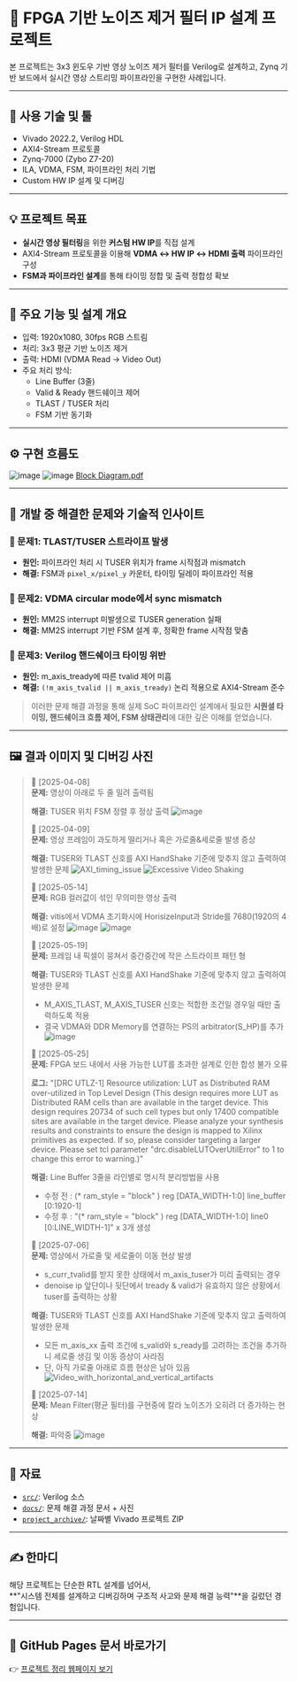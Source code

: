 # 🚀 FPGA 기반 노이즈 제거 필터 IP 설계 프로젝트

본 프로젝트는 3x3 윈도우 기반 영상 노이즈 제거 필터를 Verilog로 설계하고,
Zynq 기반 보드에서 실시간 영상 스트리밍 파이프라인을 구현한 사례입니다.


---


## 🔧 사용 기술 및 툴

- Vivado 2022.2, Verilog HDL
- AXI4-Stream 프로토콜
- Zynq-7000 (Zybo Z7-20)
- ILA, VDMA, FSM, 파이프라인 처리 기법
- Custom HW IP 설계 및 디버깅


---


## 💡 프로젝트 목표

- **실시간 영상 필터링**을 위한 **커스텀 HW IP**를 직접 설계
- AXI4-Stream 프로토콜을 이용해 **VDMA ↔ HW IP ↔ HDMI 출력** 파이프라인 구성
- **FSM과 파이프라인 설계**를 통해 타이밍 정합 및 출력 정합성 확보


---


## 📌 주요 기능 및 설계 개요

- 입력: 1920x1080, 30fps RGB 스트림
- 처리: 3x3 평균 기반 노이즈 제거
- 출력: HDMI (VDMA Read → Video Out)
- 주요 처리 방식:
  - Line Buffer (3줄)
  - Valid & Ready 핸드쉐이크 제어
  - TLAST / TUSER 처리
  - FSM 기반 동기화


---


## ⚙️ 구현 흐름도
![image](docs/denoise_ip_block_diagram.png)
![image](docs/Block_Diagram.jpg)
[Block Diagram.pdf](https://github.com/user-attachments/files/21471468/Block.Diagram.pdf)

---


## 🧠 개발 중 해결한 문제와 기술적 인사이트

### 📍 문제1: TLAST/TUSER 스트라이프 발생  
- **원인:** 파이프라인 처리 시 TUSER 위치가 frame 시작점과 mismatch  
- **해결:** FSM과 `pixel_x/pixel_y` 카운터, 타이밍 딜레이 파이프라인 적용

### 📍 문제2: VDMA circular mode에서 sync mismatch  
- **원인:** MM2S interrupt 미발생으로 TUSER generation 실패  
- **해결:** MM2S interrupt 기반 FSM 설계 후, 정확한 frame 시작점 맞춤

### 📍 문제3: Verilog 핸드쉐이크 타이밍 위반  
- **원인:** m_axis_tready에 따른 tvalid 제어 미흡  
- **해결:** `(!m_axis_tvalid || m_axis_tready)` 논리 적용으로 AXI4-Stream 준수

> 이러한 문제 해결 과정을 통해 실제 SoC 파이프라인 설계에서 필요한
> **시퀀셜 타이밍, 핸드쉐이크 흐름 제어, FSM 상태관리**에 대한 깊은 이해를 얻었습니다.


---


## 🖼️ 결과 이미지 및 디버깅 사진

> 📅 [2025-04-08]  
> **문제:** 영상이 아래로 두 줄 밀려 출력됨
> 
> **해결:** TUSER 위치 FSM 정렬 후 정상 출력
> ![image](progress/2025-04-08/picture/issue_top_stripe_pattern.png)
>
> 
> 📅 [2025-04-09]  
> **문제:** 영상 프레임이 과도하게 떨리거나 혹은 가로줄&세로줄 발생 증상
> 
> **해결:** TUSER와 TLAST 신호를 AXI HandShake 기준에 맞추지 않고 출력하여 발생한 문제
> ![AXI_timing_issue](docs/AXI_timing_issue.gif)
> ![Excessive Video Shaking](docs/Excessive_Video_Shaking.gif)
>
> 
> 📅 [2025-05-14]  
> **문제:** RGB 컬러값이 섞인 무의미한 영상 출력
> 
> **해결:** vitis에서 VDMA 초기화시에 HorisizeInput과 Stride를 7680(1920의 4배)로 설정
> ![image](progress/2025-05-14/picture/meaningless_mixed_color_formats_1.png)
> ![image](progress/2025-05-14/picture/meaningless_mixed_color_formats_2.png)
> 
> 
> 📅 [2025-05-19]  
> **문제:** 프레임 내 픽셀이 뭉쳐서 중간중간에 작은 스트라이프 패턴 형
> 
> **해결:** TUSER와 TLAST 신호를 AXI HandShake 기준에 맞추지 않고 출력하여 발생한 문제
> - M_AXIS_TLAST, M_AXIS_TUSER 신호는 적합한 조건일 경우일 때만 출력하도록 적용
> - 결국 VDMA와 DDR Memory를 연결하는 PS의 arbitrator(S_HP)를 추가
> ![image](progress/2025-05-19/picture/data_alignment_error.png)  
>
> 
> 📅 [2025-05-25]  
> **문제:** FPGA 보드 내에서 사용 가능한 LUT를 초과한 설계로 인한 합성 불가 오류
> 
> **로그:**  "[DRC UTLZ-1] Resource utilization: LUT as Distributed RAM over-utilized in Top Level Design (This design requires more LUT as Distributed RAM cells than are available in the target device. This design requires 20734 of such cell types but only 17400 compatible sites are available in the target device. Please analyze your synthesis results and constraints to ensure the design is mapped to Xilinx primitives as expected. If so, please consider targeting a larger device. Please set tcl parameter "drc.disableLUTOverUtilError" to 1 to change this error to warning.)"
>
> 
> **해결:** Line Buffer 3줄을 라인별로 명시적 분리방법을 사용
> - 수정 전 : (* ram_style = "block" ) reg [DATA_WIDTH-1:0] line_buffer [0:1920-1]
> - 수정 후 : "(* ram_style = "block" ) reg [DATA_WIDTH-1:0] line0 [0:LINE_WIDTH-1]" x 3개 생성
>
> 
> 📅 [2025-07-06]  
> **문제:** 영상에서 가로줄 및 세로줄이 이동 현상 발생
> - s_curr_tvalid를 받지 못한 상태에서 m_axis_tuser가 미리 출력되는 경우
> - denoise ip 앞단이나 뒷단에서 tready & valid가 유효하지 않은 상황에서 tuser를 출력하는 상황
>
> 
> **해결:** TUSER와 TLAST 신호를 AXI HandShake 기준에 맞추지 않고 출력하여 발생한 문제
> - 모든 m_axis_xx 출력 조건에 s_valid와 s_ready를 고려하는 조건을 추가하니 세로줄 생김 및 이동 증상이 사라짐
> - 단, 아직 가로줄 아래로 흐름 현상은 남아 있음
> ![Video_with_horizontal_and_vertical_artifacts](docs/Video_with_horizontal_and_vertical_artifacts.gif)
> 
> 
> 📅 [2025-07-14]  
> **문제:** Mean Filter(평균 필터)를 구현중에 칼라 노이즈가 오히려 더 증가하는 현상
>
> 
> **해결:** 파악중
> ![image](progress/2025-07-14/picture/median_denoise_filter_issue.jpg)
>
> 
> 


---


## 📁 자료

- [`src/`](src): Verilog 소스
- [`docs/`](docs): 문제 해결 과정 문서 + 사진
- [`project_archive/`](project_archive): 날짜별 Vivado 프로젝트 ZIP


---


## ✍️ 한마디

해당 프로젝트는 단순한 RTL 설계를 넘어서,  
**"시스템 전체를 설계하고 디버깅하며 구조적 사고와 문제 해결 능력"**을 길렀던 경험입니다.


---


## 📌 GitHub Pages 문서 바로가기

👉 [프로젝트 정리 웹페이지 보기](https://username.github.io/denoise_fpga_project)
